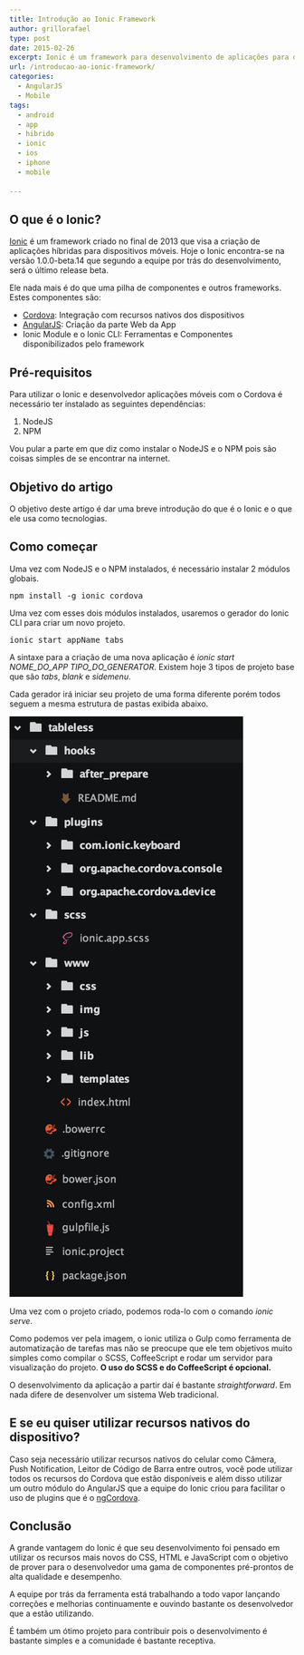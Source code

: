 ```yaml
---
title: Introdução ao Ionic Framework
author: grillorafael
type: post
date: 2015-02-26
excerpt: Ionic é um framework para desenvolvimento de aplicações para dispositivos móveis que visa o desenvolvimento de apps híbridas e de rápido e fácil desenvolvimento. Este artigo irá dar uma breve introdução à ferramenta e como dar o primeiro passo com ela.
url: /introducao-ao-ionic-framework/
categories:
  - AngularJS
  - Mobile
tags:
  - android
  - app
  - hibrido
  - ionic
  - ios
  - iphone
  - mobile

---
```

## O que é o Ionic?

[Ionic][1] é um framework criado no final de 2013 que visa a criação de aplicações híbridas para dispositivos móveis. Hoje o Ionic encontra-se na versão 1.0.0-beta.14 que segundo a equipe por trás do desenvolvimento, será o último release beta.

Ele nada mais é do que uma pilha de componentes e outros frameworks. Estes componentes são:

  * [Cordova][2]: Integração com recursos nativos dos dispositivos
  * [AngularJS][3]: Criação da parte Web da App
  * Ionic Module e o Ionic CLI: Ferramentas e Componentes disponibilizados pelo framework

## Pré-requisitos

Para utilizar o Ionic e desenvolvedor aplicações móveis com o Cordova é necessário ter instalado as seguintes dependências:

  1. NodeJS
  2. NPM

Vou pular a parte em que diz como instalar o NodeJS e o NPM pois são coisas simples de se encontrar na internet.

## Objetivo do artigo

O objetivo deste artigo é dar uma breve introdução do que é o Ionic e o que ele usa como tecnologias.

## Como começar

Uma vez com NodeJS e o NPM instalados, é necessário instalar 2 módulos globais.

<pre class="lang-bash">npm install -g ionic cordova</pre>

Uma vez com esses dois módulos instalados, usaremos o gerador do Ionic CLI para criar um novo projeto.

<pre class="lang-bash">ionic start appName tabs</pre>

A sintaxe para a criação de uma nova aplicação é _ionic start NOME\_DO\_APP TIPO\_DO\_GENERATOR_. Existem hoje 3 tipos de projeto base que são _tabs_, _blank_ e _sidemenu_.

Cada gerador irá iniciar seu projeto de uma forma diferente porém todos seguem a mesma estrutura de pastas exibida abaixo.


![Ionic Folders](https://raw.githubusercontent.com/diegoeis/tableless-static-images/master/2015/02/Screen-Shot-2015-02-18-at-5.33.43-PM.png) 

Uma vez com o projeto criado, podemos roda-lo com o comando _ionic serve_.

Como podemos ver pela imagem, o ionic utiliza o Gulp como ferramenta de automatização de tarefas mas não se preocupe que ele tem objetivos muito simples como compilar o SCSS, CoffeeScript e rodar um servidor para visualização do projeto. **O uso do SCSS e do CoffeeScript é opcional.**

O desenvolvimento da aplicação a partir daí é bastante _straightforward_. Em nada difere de desenvolver um sistema Web tradicional.

## E se eu quiser utilizar recursos nativos do dispositivo?

Caso seja necessário utilizar recursos nativos do celular como Câmera, Push Notification, Leitor de Código de Barra entre outros, você pode utilizar todos os recursos do Cordova que estão disponíveis e além disso utilizar um outro módulo do AngularJS que a equipe do Ionic criou para facilitar o uso de plugins que é o [ngCordova][5].

## Conclusão

A grande vantagem do Ionic é que seu desenvolvimento foi pensado em utilizar os recursos mais novos do CSS, HTML e JavaScript com o objetivo de prover para o desenvolvedor uma gama de componentes pré-prontos de alta qualidade e desempenho.

A equipe por trás da ferramenta está trabalhando a todo vapor lançando correções e melhorias continuamente e ouvindo bastante os desenvolvedor que a estão utilizando.

É também um ótimo projeto para contribuir pois o desenvolvimento é bastante simples e a comunidade é bastante receptiva.

 [1]: http://ionicframework.com/
 [2]: http://cordova.apache.org/
 [3]: https://angularjs.org/
 [4]: https://raw.githubusercontent.com/diegoeis/tableless-static-images/master/2015/02/Screen-Shot-2015-02-18-at-5.33.43-PM.png
 [5]: http://ngcordova.com/